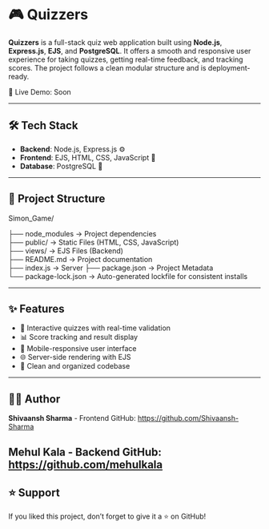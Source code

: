 # 🎮 Quizzers

**Quizzers** is a full-stack quiz web application built using **Node.js**, **Express.js**, **EJS**, and **PostgreSQL**. It offers a smooth and responsive user experience for taking quizzes, getting real-time feedback, and tracking scores. The project follows a clean modular structure and is deployment-ready.

🔗 Live Demo: Soon

---

## 🛠️ Tech Stack

- **Backend**: Node.js, Express.js ⚙️  
- **Frontend**: EJS, HTML, CSS, JavaScript 🎨  
- **Database**: PostgreSQL 🐘

---


## 📁 Project Structure

Simon_Game/

├── node_modules             → Project dependencies  
├── public/                  → Static Files (HTML, CSS, JavaScript)  
├── views/                   → EJS Files (Backend)  
├── README.md                → Project documentation  
├── index.js                 → Server
├── package.json             → Project Metadata  
└── package-lock.json        → Auto-generated lockfile for consistent installs  


---

## ✨ Features

- 🎯 Interactive quizzes with real-time validation  
- 📊 Score tracking and result display  
- 📱 Mobile-responsive user interface  
- 🌐 Server-side rendering with EJS  
- 📂 Clean and organized codebase 

---



## 👨‍💻 Author

**Shivaansh Sharma**  - Frontend 
GitHub: https://github.com/Shivaansh-Sharma

**Mehul Kala** - Backend 
GitHub: https://github.com/mehulkala
---

## ⭐ Support

If you liked this project, don’t forget to give it a ⭐ on GitHub!
